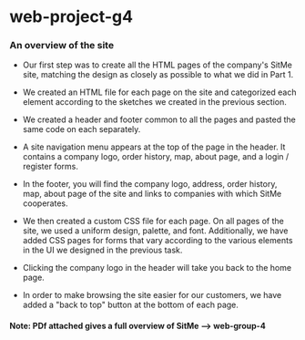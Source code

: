# web-project-g4

### An overview of the site

* Our first step was to create all the HTML pages of the company's SitMe site, matching the design as closely as possible to what we did in Part 1.


* We created an HTML file for each page on the site and categorized each element according to the sketches we created in the previous section.


* We created a header and footer common to all the pages and pasted the same code on each separately.


* A site navigation menu appears at the top of the page in the header. It contains a company logo, order history, map, about page, and a login / register forms.


* In the footer, you will find the company logo, address, order history, map, about page of the site and links to companies with which SitMe cooperates.


* We then created a custom CSS file for each page. On all pages of the site, we used a uniform design, palette, and font. Additionally, we have added CSS pages for forms that vary according to the various elements in the UI we designed in the previous task.


* Clicking the company logo in the header will take you back to the home page.


* In order to make browsing the site easier for our customers, we have added a "back to top" button at the bottom of each page.

#### Note: PDf attached gives a full overview of SitMe --> web-group-4
